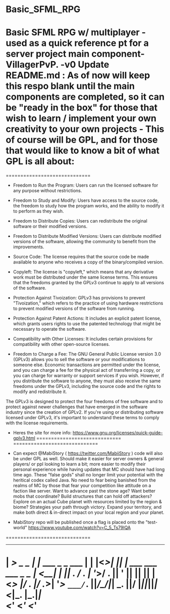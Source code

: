 # Basic_SFML_RPG
Basic SFML RPG w/ multiplayer - used as a quick reference pt for a server project main component- VillagerPvP.
-v0 Update README.md : As of now will keep this respo blank until the main components are completed, so it can be "ready in the box" for those that wish to learn / implement your own creativity to your own projects
        - This of course will be GPL, and for those that would like to know a bit of what GPL is all about:
  ============================= 
  =============================    
 - Freedom to Run the Program: Users can run the licensed software for any purpose without restrictions.

 - Freedom to Study and Modify: Users have access to the source code, the freedom to study how the program works, and the ability to modify it to perform as they wish.

 - Freedom to Distribute Copies: Users can redistribute the original software or their modified versions.

- Freedom to Distribute Modified Versions: Users can distribute modified versions of the software, allowing the community to benefit from the improvements.

- Source Code: The license requires that the source code be made available to anyone who receives a copy of the binary/compiled version.

- Copyleft: The license is "copyleft," which means that any derivative work must be distributed under the same license terms. This ensures that the freedoms granted by the GPLv3 continue to apply to all versions of the software.

- Protection Against Tivoization: GPLv3 has provisions to prevent "Tivoization," which refers to the practice of using hardware restrictions to prevent modified versions of the software from running.

- Protection Against Patent Actions: It includes an explicit patent license, which grants users rights to use the patented technology that might be necessary to operate the software.

- Compatibility with Other Licenses: It includes certain provisions for compatibility with other open-source licenses.

- Freedom to Charge a Fee: The GNU General Public License version 3.0 (GPLv3) allows you to sell the software or your modifications to someone else. Economic transactions are permitted under the license, and you can charge a fee for the physical act of transferring a copy, or you can charge for warranty or support services if you wish. However, if you distribute the software to anyone, they must also receive the same freedoms under the GPLv3, including the source code and the rights to modify and redistribute it.  

The GPLv3 is designed to protect the four freedoms of free software and to protect against newer challenges that have emerged in the software industry since the creation of GPLv2. If you're using or distributing software licensed under GPLv3, it's important to understand these terms to comply with the license requirements.

- Heres the site for more info: https://www.gnu.org/licenses/quick-guide-gplv3.html
 ============================= 
 =============================    

- Can expect @MabiStory ( https://twitter.com/MabiiStory ) code will also be under GPL as well. Should make it easier for server owners & general players/ or ppl looking to learn a bit; more easier to modify their personal experience while having updates that MC should have had long time ago. These "false gods" shall no longer limit your potential with the heritical codex called Java. No need to fear being banished from the realms of MC by those that fear your competition like attitude on a faction like server. Want to advance past the stone age? Want better mobs that coordinate? Build structures that can hold off attackers? Explore on an actual Cube planet with resources limited by the region & biome? Strategies your path through victory. Expand your territory, and make both direct & in-direct impact on your local region and your planet.

- MabiStory repo will be published once a flag is placed onto the "test-world"
https://www.youtube.com/watch?v=C_5_Ts79lQA

=============================    
 ___       _                   _ _  _  _  _                     
|  _> _ _ | |_  ___  _ _  ___ | | |<_>| || | ___  ___  ___  _ _ 
| <__| | || . \/ . \| '_>/ . || ' || || || |<_> |/ . |/ ._>| '_>
`___/`_. ||___/\___/|_|  \_. ||__/ |_||_||_|<___|\_. |\___.|_|  
     <___'               <___'                   <___'          
=============================    
